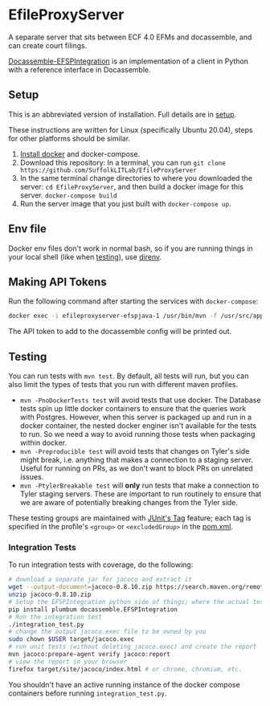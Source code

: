 # EfileProxyServer

A separate server that sits between ECF 4.0 EFMs and docassemble, and can create court filings.

[Docassemble-EFSPIntegration](https://github.com/SuffolkLITLab/docassemble-EFSPIntegration/) is an implementation of a client in Python with a reference interface in Docassemble.

## Setup

This is an abbreviated version of installation. Full details are in [setup](docs/setup.md).

These instructions are written for Linux (specifically Ubuntu 20.04), steps for other platforms should be similar.

1. [Install docker](https://docs.docker.com/engine/install/) and docker-compose.
2. Download this repository: In a terminal, you can run `git clone https://github.com/SuffolkLITLab/EfileProxyServer`
3. In the same terminal change directories to where you downloaded the server: `cd EfileProxyServer`, and then build a docker image for this server. `docker-compose build`
4. Run the server image that you just built with `docker-compose up`.

## Env file

Docker env files don't work in normal bash, so if you are running things in your local shell (like when [testing](#testing)), use [direnv](https://direnv.net).

## Making API Tokens

Run the following command after starting the services with `docker-compose`:

```bash
docker exec -i efileproxyserver-efspjava-1 /usr/bin/mvn -f /usr/src/app/pom.xml exec:java@LoginDatabase -Dexec.args="servername true true"
```

The API token to add to the docassemble config will be printed out.

## Testing

You can run tests with `mvn test`. By default, all tests will run, but you can also limit the types of tests that you run with different maven profiles.

* `mvn -PnoDockerTests test` will avoid tests that use docker. The Database tests spin up little docker containers to ensure that the queries work with Postgres. However, when this server is packaged up and run in a docker container, the nested docker enginer isn't available for the tests to run. So we need a way to avoid running those tests when packaging within docker.
* `mvn -Preproducible test` will avoid tests that changes on Tyler's side might break, i.e. anything that makes a connection to a staging server. Useful for running on PRs, as we don't want to block PRs on unrelated issues.
* `mvn -PtylerBreakable test` will **only** run tests that make a connection to Tyler staging servers. These are important to run routinely to ensure that we are aware of potentially breaking changes from the Tyler side.

These testing groups are maintained with [JUnit's Tag](https://junit.org/junit5/docs/current/user-guide/#writing-tests-tagging-and-filtering) feature; each tag is specified in the profile's `<group>` or `<excludedGroup>` in the [pom.xml](pom.xml).

### Integration Tests

To run integration tests with coverage, do the following:

```bash
# download a separate jar for jacoco and extract it
wget --output-document=jacoco-0.8.10.zip https://search.maven.org/remotecontent?filepath=org/jacoco/jacoco/0.8.10/jacoco-0.8.10.zip
unzip jacoco-0.8.10.zip
# Setup the EFSPIntegration python side of things; where the actual tests are
pip install plumbum docassemble.EFSPIntegration
# Run the integration test
./integration_test.py
# change the output jacoco.exec file to be owned by you
sudo chown $USER target/jacoco.exec
# run unit tests (without deleting jacoco.exec) and create the report
mvn jacoco:prepare-agent verify jacoco:report
# view the report in your browser
firefox target/site/jacoco/index.html # or chrome, chromium, etc.
```

You shouldn't have an active running instance of the docker compose containers before running `integration_test.py`.
